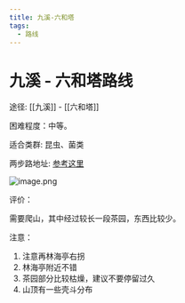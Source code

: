 ```yaml
---
title: 九溪-六和塔
tags:
  - 路线
---
```

# 九溪 - 六和塔路线

途径: [[九溪]] - [[六和塔]]

困难程度：中等。

适合类群: 昆虫、菌类

两步路地址: [参考这里](https://www.2bulu.com/track/t-2iVhVUSUqynp%25252FR2KBg5Tzw%25253D%25253D.htm)

![image.png](https://gotcha-picgo-bed.oss-cn-beijing.aliyuncs.com/20231231004718.png)

评价：

需要爬山，其中经过较长一段茶园，东西比较少。

注意：

1. 注意再林海亭右拐
2. 林海亭附近不错
3. 茶园部分比较枯燥，建议不要停留过久
4. 山顶有一些壳斗分布